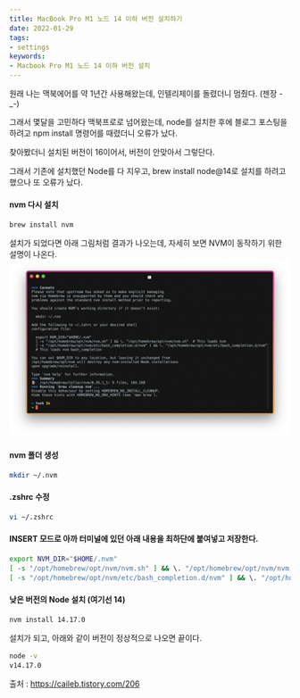 ```yaml
---
title: MacBook Pro M1 노드 14 이하 버전 설치하기
date: 2022-01-29
tags:
- settings
keywords:
- Macbook Pro M1 노드 14 이하 버전 설치
---
```


원래 나는 맥북에어를 약 1년간 사용해왔는데, 인텔리제이를 돌렸더니 멈췄다. (젠장 -_-)

그래서 몇달을 고민하다 맥북프로로 넘어왔는데, node를 설치한 후에 블로그 포스팅을 하려고 npm install 명령어를 때렸더니 오류가 났다.

찾아봤더니 설치된 버전이 16이어서, 버전이 안맞아서 그렇단다.

그래서 기존에 설치했던 Node를 다 지우고, brew install node@14로 설치를 하려고 했으나 또 오류가 났다. 

#### nvm 다시 설치
```bash
brew install nvm
```

설치가 되었다면 아래 그림처럼 결과가 나오는데, 자세히 보면 NVM이 동작하기 위한 설명이 나온다.
![](screenshot1.png)

#### nvm 폴더 생성
```bash
mkdir ~/.nvm
```

#### .zshrc 수정
```bash
vi ~/.zshrc
```

#### INSERT 모드로 아까 터미널에 있던 아래 내용을 최하단에 붙여넣고 저장한다.
```bash
export NVM_DIR="$HOME/.nvm"
[ -s "/opt/homebrew/opt/nvm/nvm.sh" ] && \. "/opt/homebrew/opt/nvm/nvm.sh"  # This loads nvm
[ -s "/opt/homebrew/opt/nvm/etc/bash_completion.d/nvm" ] && \. "/opt/homebrew/opt/nvm/etc/bash_completion.d/nvm"  # This loads nvm bash_completion
```

#### 낮은 버전의 Node 설치 (여기선 14)
```bash
nvm install 14.17.0
```

설치가 되고, 아래와 같이 버전이 정상적으로 나오면 끝이다.
```bash
node -v
v14.17.0
```

출처 :
https://caileb.tistory.com/206

